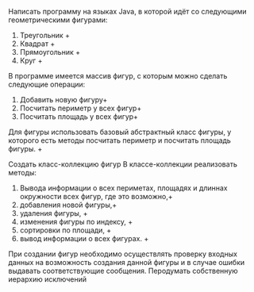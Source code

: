 Написать программу на языках Java, в которой идёт со следующими геометрическими фигурами:
1. Треугольник +
2. Квадрат +
3. Прямоугольник +
4. Круг +

В программе имеется массив фигур, с которым можно сделать следующие операции:
1. Добавить новую фигуру+
2. Посчитать периметр у всех фигур+
3. Посчитать площадь у всех фигур+

Для фигуры использовать базовый абстрактный класс фигуры, у которого есть методы посчитать периметр и посчитать площадь фигуры. +

Создать класс-коллекцию фигур В классе-коллекции реализовать методы:
1. Вывода информации о всех периметах, площадях и длиннах окружности всех фигур, где это возможно,+
2. добавления новой фигуры,+
3. удаления фигуры, +
4. изменения фигуры по индексу, +
5. сортировки по площади, +
6. вывод информации о всех фигурах. +

При создании фигур необходимо осуществлять проверку входных данных на возможность создания данной фигуры и в случае ошибки выдавать соответствующие сообщения. Перодумать собственную иерархию исключений